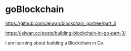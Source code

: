 # goBlockchain

https://github.com/Jeiwan/blockchain_go/tree/part_3

https://jeiwan.cc/posts/building-blockchain-in-go-part-3/

I am learning about building a Blockchain in Go. 
